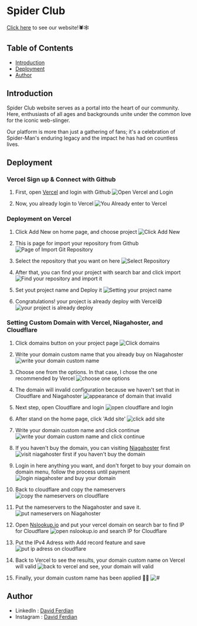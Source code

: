 # Spider Club

[Click here](https://www.spiderclub.site/) to see our website!🕷️🕸️

## Table of Contents
- [Introduction](#introduction)
- [Deployment](#deployment)
- [Author](#author)

## Introduction
Spider Club website serves as a portal into the heart of our community. Here, enthusiasts of all ages and backgrounds unite under the common love for the iconic web-slinger. 

Our platform is more than just a gathering of fans; it's a celebration of Spider-Man's enduring legacy and the impact he has had on countless lives.

## Deployment
### Vercel Sign up & Connect with Github
1. First, open [Vercel](https://vercel.com) and login with Github
	![Open Vercel and Login](./images/deployment/day1-1.png)

2. Now, you already login to Vercel
	![You Already enter to Vercel](./images/deployment/day1-2.png)

### Deployment on Vercel
1. Click Add New on home page, and choose project
![Click Add New](./images/deployment/day2-1.png)

2. This is page for import your repository from Github
![Page of Import Git Repository](./images/deployment/day2-2.png)

3. Select the repository that you want on here
![Select Repository](./images/deployment/day2-3.png)

4. After that, you can find your project with search bar and click import
![Find your repository and import it](./images/deployment/day2-4.png)

5. Set yout project name and Deploy it
![Setting your project name](./images/deployment/day2-5.png)

6. Congratulations! your project is already deploy with Vercel😄
![your project is already deploy](./images/deployment/day2-6.png)

### Setting Custom Domain with Vercel, Niagahoster, and Cloudflare
1. Click domains button on your project page
![Click domains](./images/deployment/day3-1.png)

2. Write your domain custom name that you already buy on Niagahoster
![write your domain custom name](./images/deployment/day3-2.png)

3. Choose one from the options. In that case, I chose the one recommended by Vercel
![choose one options](./images/deployment/day3-3.png)

4. The domain will invalid configuration because we haven't set that in Cloudflare and Niagahoster
![appearance of domain that invalid](./images/deployment/day3-4.png)

5. Next step, open Cloudflare and login
![open cloudflare and login](./images/deployment/day3-5.png)

6. After stand on the home page, click 'Add site'
![click add site](./images/deployment/day3-6.png)

7. Write your domain custom name and click continue
![write your domain custom name and click continue](./images/deployment/day3-7.png)

8. If you haven't buy the domain, you can visiting [Niagahoster](https://niagahoster.com) first
![visit niagahoster first if you haven't buy the domain](./images/deployment/day3-8.png)

9. Login in here anything you want, and don't forget to buy your domain on domain menu, follow the process until payment
![login niagahoster and buy your domain](./images/deployment/day3-9.png)

10. Back to cloudflare and copy the nameservers
![copy the nameservers on cloudflare](./images/deployment/day3-10.png)

11. Put the nameservers to the Niagahoster and save it.
![put nameservers on Niagahoster](./images/deployment/day3-11.png)

12. Open [Nslookup.io](https://www.nslookup.io/) and put your vercel domain on search bar to find IP for Cloudflare
![open nslookup.io and search IP for Cloudflare](./images/deployment/day3-12.png)

13. Put the IPv4 Adress with Add record feature and save
![put ip adress on cloudflare](./images/deployment/day3-13.png)

14. Back to Vercel to see the results, your domain custom name on Vercel will valid 
![back to vercel and see, your domain will valid](./images/deployment/day3-14.png)

15. Finally, your domain custom name has been applied 🎊🎉
![#](./images/deployment/day3-15.png)






## Author
- LinkedIn : [David Ferdian](https://www.linkedin.com/in/davidferdian)
- Instagram : [David Ferdian](https://www.instagram.com/david_f.h/)

